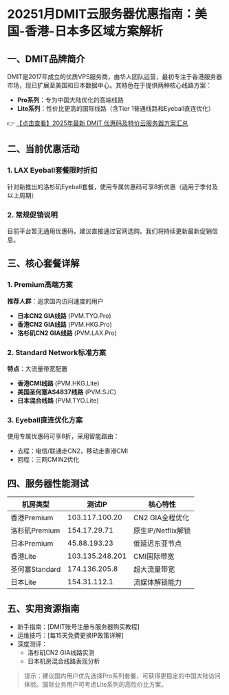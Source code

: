 # 20251月DMIT云服务器优惠指南：美国-香港-日本多区域方案解析

## 一、DMIT品牌简介

DMIT是2017年成立的优质VPS服务商，由华人团队运营，最初专注于香港服务器市场，现已扩展至美国和日本数据中心。其特色在于提供两种核心线路方案：

- **Pro系列**：专为中国大陆优化的高端线路
- **Lite系列**：性价比更高的国际线路（含Tier 1普通线路和Eyeball直连优化）

👉 [【点击查看】2025年最新 DMIT 优惠码及特价云服务器方案汇总](https://bit.ly/dmit_coupon)

## 二、当前优惠活动

### 1. LAX Eyeball套餐限时折扣
针对新推出的洛杉矶Eyeball套餐，使用专属优惠码可享8折优惠（适用于季付及以上周期）

### 2. 常规促销说明
目前平台暂无通用优惠码，建议直接通过官网选购。我们将持续更新最新促销信息。

## 三、核心套餐详解

### 1. Premium高端方案
**推荐人群**：追求国内访问速度的用户

- **日本CN2 GIA线路** (PVM.TYO.Pro)
- **香港CN2 GIA线路** (PVM.HKG.Pro)
- **洛杉矶CN2 GIA线路** (PVM.LAX.Pro)

### 2. Standard Network标准方案
**特点**：大流量带宽配置

- **香港CMI线路** (PVM.HKG.Lite)
- **美国圣何塞AS4837线路** (PVM.SJC)
- **日本混合线路** (PVM.TYO.Lite)

### 3. Eyeball直连优化方案
使用专属优惠码可享8折，采用智能路由：
- 去程：电信/联通走CN2，移动走香港CMI
- 回程：三网CMIN2优化

## 四、服务器性能测试

| 机房类型       | 测试IP         | 核心特性                          |
|----------------|----------------|-----------------------------------|
| 香港Premium    | 103.117.100.20 | CN2 GIA全程优化                   |
| 洛杉矶Premium  | 154.17.29.71   | 原生IP/Netflix解锁                |
| 日本Premium    | 45.88.193.23   | 低延迟东亚节点                    |
| 香港Lite       | 103.135.248.201| CMI国际带宽                       |
| 圣何塞Standard | 174.136.205.8  | 超大流量带宽                      |
| 日本Lite       | 154.31.112.1   | 流媒体解锁能力                    |

## 五、实用资源指南

- 新手指南：[DMIT账号注册与服务器购买教程]
- 运维技巧：[每15天免费更换IP政策详解]
- 深度测评：
  - 洛杉矶CN2 GIA线路实测
  - 日本机房混合线路表现分析

> 提示：建议国内用户优先选择Pro系列套餐，可获得更稳定的中国大陆访问体验。国际业务用户可考虑Lite系列的高性价比方案。